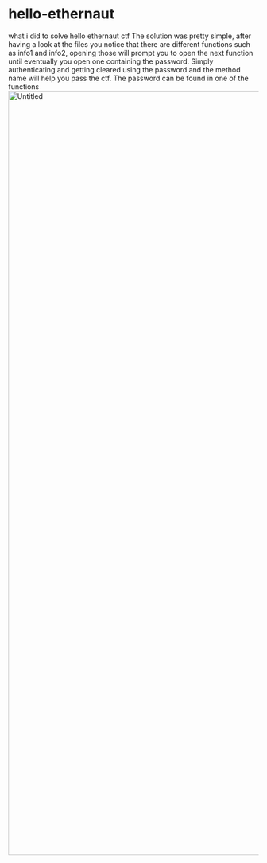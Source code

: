 # hello-ethernaut
what i did to solve hello ethernaut ctf
The solution was pretty simple, after having a look at the files you notice that there are different functions such as info1 and info2, opening those will prompt you to open the next function until eventually you open one containing the password. 
Simply authenticating and getting cleared using the password and the method name will help you pass the ctf. The password can be found in one of the functions <img width="1536" alt="Untitled" src="https://user-images.githubusercontent.com/63403890/185647999-06e88a16-34b8-445e-ac6c-6964a0f8ce8b.png">
